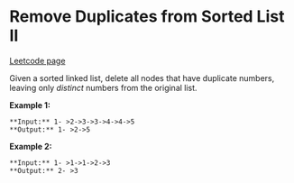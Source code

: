 # Remove Duplicates from Sorted List II
[Leetcode page](https://leetcode.com/problems/remove-duplicates-from-sorted-list-ii/description)

Given a sorted linked list, delete all nodes that have duplicate numbers,
leaving only _distinct_ numbers from the original list.

**Example 1:**

    
    
    **Input:** 1- >2->3->3->4->4->5
    **Output:** 1- >2->5
    

**Example 2:**

    
    
    **Input:** 1- >1->1->2->3
    **Output:** 2- >3
    

